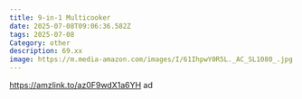 ```yaml
---
title: 9-in-1 Multicooker
date: 2025-07-08T09:06:36.582Z
tags: 2025-07-08
Category: other
description: 69.xx
image: https://m.media-amazon.com/images/I/61IhpwY0R5L._AC_SL1080_.jpg
---
```

https://amzlink.to/az0F9wdX1a6YH ad